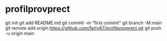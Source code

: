 # profilprovprect
git init
git add README.md
git commit -m "first commit"
git branch -M main
git remote add origin https://github.com/ferty67/profilprovprect.git
git push -u origin main
